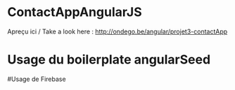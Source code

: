 # ContactAppAngularJS
Apreçu ici / Take a look here :
http://ondego.be/angular/projet3-contactApp

# Usage du boilerplate angularSeed
#Usage de Firebase
